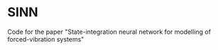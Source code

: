 # SINN
Code for the paper "State-integration neural network for modelling of forced-vibration systems"
